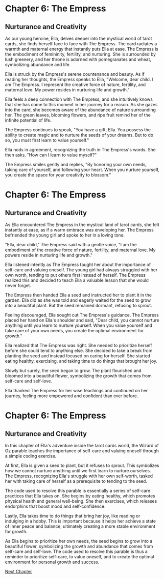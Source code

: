# Chapter 6: The Empress
## Nurturance and Creativity

As our young heroine, Ella, delves deeper into the mystical world of tarot cards, she finds herself face to face with The Empress. The card radiates a warmth and maternal energy that instantly puts Ella at ease. The Empress is the embodiment of femininity, fertility, and nurturing. She is surrounded by lush greenery, and her throne is adorned with pomegranates and wheat, symbolizing abundance and life.

Ella is struck by the Empress's serene countenance and beauty. As if reading her thoughts, the Empress speaks to Ella, "Welcome, dear child. I am The Empress. I represent the creative force of nature, fertility, and maternal love. My power resides in nurturing life and growth."

Ella feels a deep connection with The Empress, and she intuitively knows that she has come to this moment in her journey for a reason. As she gazes into the card, she becomes aware of the abundance of nature surrounding her. The green leaves, blooming flowers, and ripe fruit remind her of the infinite potential of life.

The Empress continues to speak, "You have a gift, Ella. You possess the ability to create magic and to nurture the seeds of your dreams. But to do so, you must first learn to value yourself."

Ella nods in agreement, recognizing the truth in The Empress's words. She then asks, "How can I learn to value myself?"

The Empress smiles gently and replies, "By honoring your own needs, taking care of yourself, and following your heart. When you nurture yourself, you create the space for your creativity to blossom."
# Chapter 6: The Empress
## Nurturance and Creativity

As Ella encountered The Empress in the mystical land of tarot cards, she felt instantly at ease, as if a warm embrace was enveloping her. The Empress befriended the young girl and spoke to her in a loving tone.

"Ella, dear child," The Empress said with a gentle voice, "I am the embodiment of the creative force of nature, fertility, and maternal love. My powers reside in nurturing life and growth."

Ella listened intently as The Empress taught her about the importance of self-care and valuing oneself. The young girl had always struggled with her own worth, tending to put others first instead of herself. The Empress realized this and decided to teach Ella a valuable lesson that she would never forget.

The Empress then handed Ella a seed and instructed her to plant it in the garden. Ella did as she was told and eagerly waited for the seed to grow into a beautiful plant. But the seed remained dormant, refusing to sprout.

Feeling discouraged, Ella sought out The Empress's guidance. The Empress placed her hand on Ella's shoulder and said, "Dear child, you cannot nurture anything until you learn to nurture yourself. When you value yourself and take care of your own needs, you create the optimal environment for growth."

Ella realized that The Empress was right. She needed to prioritize herself before she could tend to anything else. She decided to take a break from planting the seed and instead focused on caring for herself. She started eating healthy, exercising, and taking time to do things that brought her joy.

Slowly but surely, the seed began to grow. The plant flourished and bloomed into a beautiful flower, symbolizing the growth that comes from self-care and self-love.

Ella thanked The Empress for her wise teachings and continued on her journey, feeling more empowered and confident than ever before.
# Chapter 6: The Empress
## Nurturance and Creativity

In this chapter of Ella's adventure inside the tarot cards world, the Wizard of Oz parable teaches the importance of self-care and valuing oneself through a simple coding exercise.

At first, Ella is given a seed to plant, but it refuses to sprout. This symbolizes how we cannot nurture anything until we first learn to nurture ourselves. The Empress, recognizing Ella's struggle with her own self-worth, tasked her with taking care of herself as a prerequisite to tending to the seed.

The code used to resolve this parable is essentially a series of self-care practices that Ella takes on. She begins by eating healthy, which promotes physical health and general well-being. She then exercises, which releases endorphins that boost mood and self-confidence.

Lastly, Ella takes time to do things that bring her joy, like reading or indulging in a hobby. This is important because it helps her achieve a state of inner peace and balance, ultimately creating a more stable environment for growth.

As Ella begins to prioritize her own needs, the seed begins to grow into a beautiful flower, symbolizing the growth and abundance that comes from self-care and self-love. The code used to resolve this parable is thus a reminder to prioritize self-care, to value oneself, and to create the optimal environment for personal growth and success.


[Next Chapter](07_Chapter07.md)